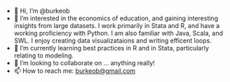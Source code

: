 - 👋    Hi, I’m @burkeob
- 👀    I’m interested in the economics of education, and gaining interesting insights from large datasets. I work primarily in Stata and R, and have a working proficiency with Python. I am also familiar with Java, Scala, and SWL. I enjoy creating data visualizataions and writing efficent loops.
- 🌱    I’m currently learning best practices in R and in Stata, particularly relating to modeling. 
- 💞️     I’m looking to collaborate on ... anything really! 
- 📫    How to reach me: burkeob@gmail.com

<!---
burkeob/burkeob is a ✨ special ✨ repository because its `README.md` (this file) appears on your GitHub profile.
You can click the Preview link to take a look at your changes.
--->
